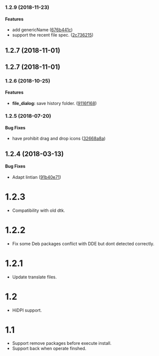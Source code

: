 <a name="1.2.9"></a>
### 1.2.9 (2018-11-23)


#### Features

*   add genericName ([676b441c](https://github.com/linuxdeepin/deepin-deb-installer/commit/676b441c13051a28a962116bb4f9db5abced3d99))
*   support the recent file spec. ([2c736215](https://github.com/linuxdeepin/deepin-deb-installer/commit/2c7362153eb2ea70a860a65a4ba70b870d0174bb))



<a name="1.2.8"></a>
## 1.2.7 (2018-11-01)




<a name="1.2.7"></a>
## 1.2.7 (2018-11-01)




<a name="1.2.6"></a>
### 1.2.6 (2018-10-25)


#### Features

* **file_dialog:**  save history folder. ([9116f168](https://github.com/linuxdeepin/deepin-deb-installer/commit/9116f1688758627894192d08f5e08ef769eedba4))



<a name="1.2.5"></a>
### 1.2.5 (2018-07-20)


#### Bug Fixes

*   have prohibit drag and drop icons ([32668a8a](https://github.com/linuxdeepin/deepin-deb-installer/commit/32668a8aa9911cf81028668effba0ecd22479f94))



<a name="1.2.4"></a>
## 1.2.4 (2018-03-13)


#### Bug Fixes

*   Adapt lintian ([91b40e71](91b40e71))



# 1.2.3
- Compatibility with old dtk.
# 1.2.2
- Fix some Deb packages conflict with DDE but dont detected correctly.
# 1.2.1
- Update translate files.
# 1.2
- HiDPI support.
# 1.1
- Support remove packages before execute install.
- Support back when operate finshed.
